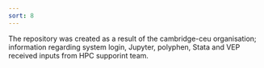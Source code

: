```yaml
---
sort: 8
---
```


The repository was created as a result of the cambridge-ceu organisation; information regarding system login, Jupyter, polyphen, Stata and VEP received inputs from HPC supporint team.
